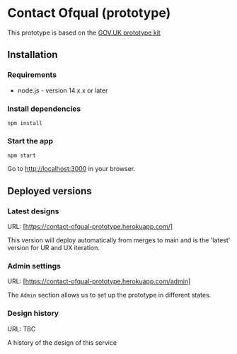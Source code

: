 # Contact Ofqual (prototype)

This prototype is based on the [GOV.UK prototype kit](https://github.com/alphagov/govuk-prototype-kit)

## Installation

### Requirements

- node.js - version 14.x.x or later

### Install dependencies

`npm install`

### Start the app

`npm start`

Go to [http://localhost:3000]() in your browser.

## Deployed versions

### Latest designs

URL: [https://contact-ofqual-prototype.herokuapp.com/]

This version will deploy automatically from merges to main and is the 'latest' version for UR and UX iteration.

### Admin settings

URL: [https://contact-ofqual-prototype.herokuapp.com/admin]

The <code>Admin</code> section allows us to set up the prototype in different states.

### Design history

URL: TBC

A history of the design of this service
